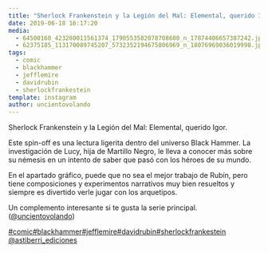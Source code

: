 ```yaml
---
title: "Sherlock Frankenstein y la Legión del Mal: Elemental, querido Igor"
date: 2019-06-18 16:17:20
media: 
  - 64500160_423280011561374_1790553582078708600_n_17874406657387242.jpg
  - 62375185_113170089745207_5732352194675806969_n_18076969036019998.jpg
tags: 
  - comic
  - blackhammer
  - jefflemire
  - davidrubin
  - sherlockfrankestein
template: instagram
author: uncientovolando
---
```


Sherlock Frankenstein y la Legión del Mal: Elemental, querido Igor.

Este spin-off es una lectura ligerita dentro del universo Black Hammer. La investigación de Lucy, hija de Martillo Negro, le lleva a conocer más sobre su némesis en un intento de saber que pasó con los héroes de su mundo.

En el apartado gráfico, puede que no sea el mejor trabajo de Rubín, pero tiene composiciones y experimentos narrativos muy bien resueltos y siempre es divertido verle jugar con los arquetipos.

Un complemento interesante si te gusta la serie principal. ([@uncientovolando](https://instagram.com/uncientovolando))

[#comic](/tags/comic)[#blackhammer](/tags/blackhammer)[#jefflemire](/tags/jefflemire)[#davidrubin](/tags/davidrubin)[#sherlockfrankestein](/tags/sherlockfrankestein) [@astiberri_ediciones](https://instagram.com/astiberri_ediciones)
